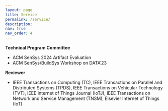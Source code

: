 ```yaml
---
layout: page
title: Service
permalink: /service/
description: 
nav: true
nav_order: 4
---
```


**Technical Program Committee**

- ACM SenSys 2024 Artifact Evaluation
- ACM SenSys/BuildSys Workshop on DATA’23


**Reviewer**

- IEEE Transactions on Computing (TC), IEEE Transactions on Parallel and Distributed Systems (TPDS), IEEE Transactions on Vehicular Technology (TVT),  IEEE Internet of Things Journal (IoTJ), IEEE Transactions on Network and Service Management (TNSM), Elsevier Internet of Things (IoT)

